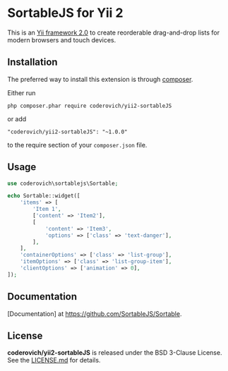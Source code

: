 SortableJS for Yii 2
=========================

This is an [Yii framework 2.0](http://www.yiiframework.com) to create reorderable drag-and-drop lists for modern browsers and touch devices.


Installation
------------

The preferred way to install this extension is through [composer](https://getcomposer.org/download/).

Either run

```
php composer.phar require coderovich/yii2-sortableJS
```

or add

```
"coderovich/yii2-sortableJS": "~1.0.0"
```

to the require section of your `composer.json` file.

Usage
-----

```php
use coderovich\sortablejs\Sortable;

echo Sortable::widget([
    'items' => [
        'Item 1',
        ['content' => 'Item2'],
        [
            'content' => 'Item3',
            'options' => ['class' => 'text-danger'],
        ],
    ],
    'containerOptions' => ['class' => 'list-group'],
    'itemOptions' => ['class' => 'list-group-item'],
    'clientOptions' => ['animation' => 0],
]);
```
Documentation
------------

[Documentation] at https://github.com/SortableJS/Sortable.

License
-------

**coderovich/yii2-sortableJS** is released under the BSD 3-Clause License. See the [LICENSE.md](LICENSE.md) for details.
